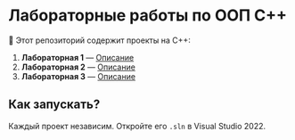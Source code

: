# Лабораторные работы по ООП С++

📂 Этот репозиторий содержит проекты на C++:

1. **Лабораторная 1** — [Описание](C++_Task1/README.md)  
2. **Лабораторная 2** — [Описание](Task2/README.md)  
3. **Лабораторная 3** — [Описание](Task3/README.md)  

## Как запускать?
Каждый проект независим. Откройте его `.sln` в Visual Studio 2022.